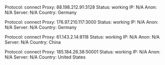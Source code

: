 Protocol: connect
Proxy: 88.198.212.91:3128
Status: working
IP: N/A
Anon: N/A
Server: N/A
Country: Germany

Protocol: connect
Proxy: 176.97.210.117:3000
Status: working
IP: N/A
Anon: N/A
Server: N/A
Country: Germany

Protocol: connect
Proxy: 61.143.2.14:8118
Status: working
IP: N/A
Anon: N/A
Server: N/A
Country: China

Protocol: connect
Proxy: 185.184.26.38:50001
Status: working
IP: N/A
Anon: N/A
Server: N/A
Country: United States

